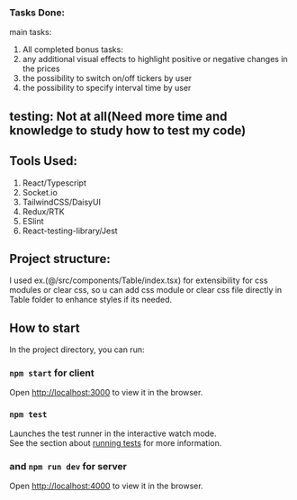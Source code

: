 
### Tasks Done:
  main tasks:
1. All completed
 bonus tasks:
1. any additional visual effects to highlight positive or negative changes in the prices
2. the possibility to switch on/off tickers by user
4. the possibility to specify interval time by user


## testing: Not at all(Need more time and knowledge to study how to test my code)

## Tools Used:
1. React/Typescript
2. Socket.io
3. TailwindCSS/DaisyUI
4. Redux/RTK
5. ESlint
6. React-testing-library/Jest

## Project structure:
I used ex.(@/src/components/Table/index.tsx) for extensibility for css modules or clear css, so u can add css module or clear css file directly in Table folder to enhance styles if its needed.

## How to start

In the project directory, you can run:

### `npm start` for client

Open [http://localhost:3000](http://localhost:3000) to view it in the browser.


### `npm test`

Launches the test runner in the interactive watch mode.\
See the section about [running tests](https://facebook.github.io/create-react-app/docs/running-tests) for more information.


### and `npm run dev` for server

Open [http://localhost:4000](http://localhost:4000) to view it in the browser.
